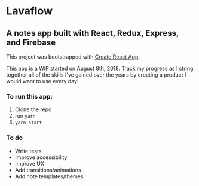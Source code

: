 # Lavaflow

## A notes app built with React, Redux, Express, and Firebase

This project was bootstrapped with [Create React App](https://github.com/facebookincubator/create-react-app).

This app is a WIP started on August 8th, 2018. Track my progress as I string together all of the skills I've gained over the years by creating a product I would want to use every day! 

### To run this app:
1. Clone the repo
2. run `yarn`
3. `yarn start`

### To do
- Write tests
- Improve accessibility
- Improve UX
- Add transitions/animations
- Add note templates/themes